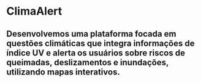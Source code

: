 # ClimaAlert

## Desenvolvemos uma plataforma focada em questões climáticas que integra informações de índice UV e alerta os usuários sobre riscos de queimadas, deslizamentos e inundações, utilizando mapas interativos.
